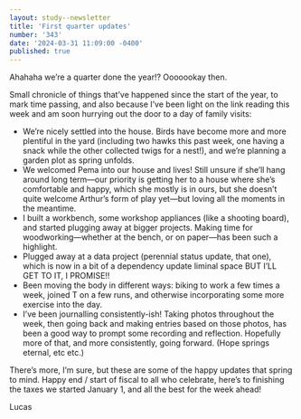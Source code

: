 ```yaml
---
layout: study--newsletter
title: 'First quarter updates'
number: '343'
date: '2024-03-31 11:09:00 -0400'
published: true
---
```


Ahahaha we’re a quarter done the year!? Ooooookay then. 

Small chronicle of things that’ve happened since the start of the year, to mark time passing, and also because I’ve been light on the link reading this week and am soon hurrying out the door to a day of family visits:

- We’re nicely settled into the house. Birds have become more and more plentiful in the yard (including two hawks this past week, one having a snack while the other collected twigs for a nest!), and we’re planning a garden plot as spring unfolds.
- We welcomed Pema into our house and lives! Still unsure if she’ll hang around long term—our priority is getting her to a house where she’s comfortable and happy, which she mostly is in ours, but she doesn’t quite welcome Arthur’s form of play yet—but loving all the moments in the meantime.
- I built a workbench, some workshop appliances (like a shooting board), and started plugging away at bigger projects. Making time for woodworking—whether at the bench, or on paper—has been such a highlight.
- Plugged away at a data project (perennial status update, that one), which is now in a bit of a dependency update liminal space BUT I’LL GET TO IT, I PROMISE!!
- Been moving the body in different ways: biking to work a few times a week, joined T on a few runs, and otherwise incorporating some more exercise into the day.
- I’ve been journalling consistently-ish! Taking photos throughout the week, then going back and making entries based on those photos, has been a good way to prompt some recording and reflection. Hopefully more of that, and more consistently, going forward. (Hope springs eternal, etc etc.)

There’s more, I’m sure, but these are some of the happy updates that spring to mind. Happy end / start of fiscal to all who celebrate, here’s to finishing the taxes we started January 1, and all the best for the week ahead!

Lucas